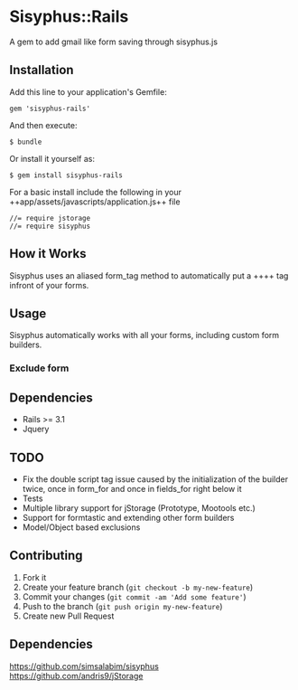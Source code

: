 # Sisyphus::Rails

A gem to add gmail like form saving through sisyphus.js

## Installation

Add this line to your application's Gemfile:

    gem 'sisyphus-rails'

And then execute:

    $ bundle

Or install it yourself as:

    $ gem install sisyphus-rails

For a basic install include the following in your ++app/assets/javascripts/application.js++ file

    //= require jstorage
    //= require sisyphus

## How it Works

Sisyphus uses an aliased form_tag method to automatically put a ++<script>...</script>++ tag infront of your forms. 

## Usage

Sisyphus automatically works with all your forms, including custom form builders. 

### Exclude form


## Dependencies

- Rails >= 3.1
- Jquery

## TODO

- Fix the double script tag issue caused by the initialization of the builder twice, once in form_for and once in fields_for right below it
- Tests
- Multiple library support for jStorage (Prototype, Mootools etc.)
- Support for formtastic and extending other form builders
- Model/Object based exclusions

## Contributing

1. Fork it
2. Create your feature branch (`git checkout -b my-new-feature`)
3. Commit your changes (`git commit -am 'Add some feature'`)
4. Push to the branch (`git push origin my-new-feature`)
5. Create new Pull Request

## Dependencies

https://github.com/simsalabim/sisyphus
https://github.com/andris9/jStorage